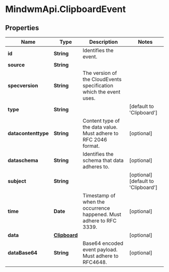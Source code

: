 # MindwmApi.ClipboardEvent

## Properties

Name | Type | Description | Notes
------------ | ------------- | ------------- | -------------
**id** | **String** | Identifies the event. | 
**source** | **String** |  | 
**specversion** | **String** | The version of the CloudEvents specification which the event uses. | 
**type** | **String** |  | [default to &#39;Clipboard&#39;]
**datacontenttype** | **String** | Content type of the data value. Must adhere to RFC 2046 format. | [optional] 
**dataschema** | **String** | Identifies the schema that data adheres to. | [optional] 
**subject** | **String** |  | [optional] [default to &#39;Clipboard&#39;]
**time** | **Date** | Timestamp of when the occurrence happened. Must adhere to RFC 3339. | [optional] 
**data** | [**Clipboard**](Clipboard.md) |  | [optional] 
**dataBase64** | **String** | Base64 encoded event payload. Must adhere to RFC4648. | [optional] 


